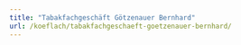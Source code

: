 ```yaml
---
title: "Tabakfachgeschäft Götzenauer Bernhard"
url: /koeflach/tabakfachgeschaeft-goetzenauer-bernhard/
---
```

